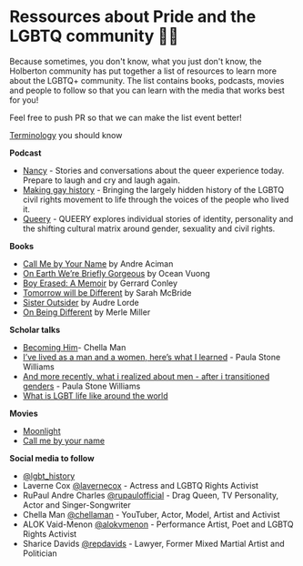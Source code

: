 # Ressources about Pride and the LGBTQ community 🏳️‍🌈

Because sometimes, you don't know, what you just don't know, the Holberton community has put together a list of resources to learn more about the LGBTQ+ community. The list contains books, podcasts, movies and people to follow so that you can learn with the media that works best for you!

Feel free to push PR so that we can make the list event better!

[Terminology](https://www.forbes.com/sites/jamiewareham/2020/12/30/should-you-put-pronouns-in-email-signatures-and-social-media-bios/#6159498b6320) you should know

**Podcast**
* [Nancy](https://www.wnycstudios.org/podcasts/nancy) - Stories and conversations about the queer experience today. Prepare to laugh and cry and laugh again.
* [Making gay history](https://makinggayhistory.com/) - Bringing the largely hidden history of the LGBTQ civil rights movement to life through the voices of the people who lived it.
* [Queery](https://www.earwolf.com/show/queery/) - QUEERY explores individual stories of identity, personality and the shifting cultural matrix around gender, sexuality and civil rights.

**Books**
* [Call Me by Your Name](https://www.amazon.com/Call-Me-Your-Name-Novel/dp/031242678X) by Andre Aciman
* [On Earth We’re Briefly Gorgeous](https://www.amazon.com/Earth-Were-Briefly-Gorgeous-Novel/dp/0525562028) by Ocean Vuong
* [Boy Erased: A Memoir](https://www.amazon.com/Boy-Erased-Memoir-Garrard-Conley-ebook/dp/B0141ZP3JW) by Gerrard Conley
* [Tomorrow will be Different](https://www.amazon.com/Tomorrow-Will-Be-Different-Equality/dp/1524761478) by Sarah McBride
* [Sister Outsider](https://www.amazon.com/Sister-Outsider-Speeches-Crossing-Feminist/dp/1580911862) by Audre Lorde
* [On Being Different](https://www.penguinrandomhouse.com/books/311757/on-being-different-by-merle-miller/) by Merle Miller


**Scholar talks** 
* [Becoming Him](https://www.youtube.com/watch?v=M6vgidU8S3E)- Chella Man
* [I’ve lived as a man and a women, here’s what I learned](https://www.youtube.com/watch?v=lrYx7HaUlMY) - Paula Stone Williams 
* [And more recently, what i realized about men - after i transitioned genders](https://www.youtube.com/watch?v=edLQdf4o0cg) - Paula Stone Williams
* [What is LGBT life like around the world](https://www.ted.com/talks/jenni_chang_and_lisa_dazols_this_is_what_lgbt_life_is_like_around_the_world?language=en)


**Movies**
* [Moonlight](https://www.rottentomatoes.com/m/moonlight_2016)
* [Call me by your name](https://www.rottentomatoes.com/m/call_me_by_your_name)

**Social media to follow**
* [@lgbt_history](https://www.instagram.com/lgbt_history/?hl=en)
* Laverne Cox [@lavernecox](https://www.instagram.com/lavernecox/?hl=en) - Actress and LGBTQ Rights Activist
* RuPaul Andre Charles [@rupaulofficial](https://www.instagram.com/rupaulofficial/?hl=en) - Drag Queen, TV Personality, Actor and Singer-Songwriter
* Chella Man [@chellaman](https://www.instagram.com/chellaman/?hl=en) - YouTuber, Actor, Model, Artist and Activist
* ALOK Vaid-Menon [@alokvmenon](https://www.instagram.com/chellaman/?hl=en) - Performance Artist, Poet and LGBTQ Rights Activist
* Sharice Davids [@repdavids](https://www.instagram.com/repdavids/?hl=en) - Lawyer, Former Mixed Martial Artist and Politician

